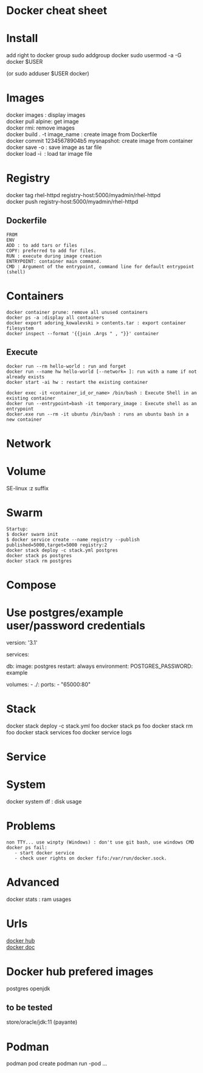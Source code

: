 Docker cheat sheet
======================

Install
=======
add right to docker group
sudo addgroup docker
sudo usermod -a -G docker $USER

(or sudo adduser $USER docker)

Images
======
docker images : display images  
docker pull alpine: get image  
docker rmi: remove images  
docker build . -t image_name : create image from Dockerfile  
docker commit 12345678904b5 mysnapshot: create image from container  
docker save -o <save image to path> <image name>: save image as tar file  
docker load -i <image path> : load tar image file
  

Registry
========
docker tag rhel-httpd registry-host:5000/myadmin/rhel-httpd  
docker push registry-host:5000/myadmin/rhel-httpd  

Dockerfile
----------
	FROM
	ENV
	ADD : to add tars or files
	COPY: preferred to add for files.
	RUN : execute during image creation 
	ENTRYPOINT: container main command.
	CMD : Argument of the entrypoint, command line for default entrypoint (shell)

Containers
==========
	docker container prune: remove all unused containers
	docker ps -a :display all containers
	docker export adoring_kowalevski > contents.tar : export container filesystem
	docker inspect --format '{{join .Args " , "}}' container

Execute
-------
	docker run --rm hello-world : run and forget
	docker run --name hw hello-world [--network= ]: run with a name if not already exists
	docker start -ai hw : restart the existing container
	
	docker exec -it <container_id_or_name> /bin/bash : Execute Shell in an existing container
	docker run --entrypoint=bash -it temporary_image : Execute shell as an entrypoint
	docker.exe run --rm -it ubuntu /bin/bash : runs an ubuntu bash in a new container


Network
=======


Volume
======
SE-linux
:z suffix


Swarm
=====
	Startup:
    $ docker swarm init
    $ docker service create --name registry --publish published=5000,target=5000 registry:2
	docker stack deploy -c stack.yml postgres
	docker stack ps postgres
	docker stack rm postgres

Compose
=======
# Use postgres/example user/password credentials
version: '3.1'

services:

  db:
    image: postgres
    restart: always
    environment:
      POSTGRES_PASSWORD: example

   volumes:
     - ./:
   ports:
    - "65000:80"



Stack
=====
docker stack deploy -c stack.yml foo
docker stack ps foo
docker stack rm foo
docker stack services foo
docker service logs


Service
=======


System
======
docker system df : disk usage

Problems
========
    non TTY... use winpty (Windows) : don't use git bash, use windows CMD
    docker ps fail: 
       - start docker service 
       - check user rights on docker fifo:/var/run/docker.sock.
Advanced
========
docker stats : ram usages


Urls
====
[docker hub](https://hub.docker.com/)  
[docker doc](https://docs.docker.com/)


Docker hub prefered images
==========================

postgres
openjdk

to be tested
------------
store/oracle/jdk:11 (payante)


Podman
======
podman pod create
podman run -pod ...

